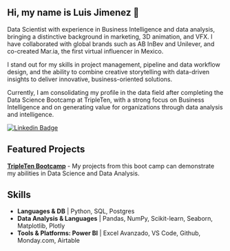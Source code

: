## Hi, my name is Luis Jimenez 👋

Data Scientist with experience in Business Intelligence and data analysis, bringing a distinctive background in marketing, 3D animation, and VFX. I have collaborated with global brands such as AB InBev and Unilever, and co-created Mar.ia, the first virtual influencer in Mexico.

I stand out for my skills in project management, pipeline and data workflow design, and the ability to combine creative storytelling with data-driven insights to deliver innovative, business-oriented solutions.

Currently, I am consolidating my profile in the data field after completing the Data Science Bootcamp at TripleTen, with a strong focus on Business Intelligence and on generating value for organizations through data analysis and intelligence.

[![Linkedin Badge](https://img.shields.io/badge/linkedin-%231E77B5.svg?&style=for-the-badge&logo=linkedin&logoColor=white=https://www.linkedin.com/in/luis-adri%C3%A1n-jim%C3%A9nez-larios-11542362/)](https://www.linkedin.com/in/luis-adri%C3%A1n-jim%C3%A9nez-larios-11542362/)

## Featured Projects
[**TripleTen Bootcamp**](https://github.com/huesosad/TripleTen) -
My projects from this boot camp can demonstrate my abilities in Data Science and Data Analysis.

## Skills

- **Languages & DB** | Python, SQL, Postgres
- **Data Analysis & Languages** | Pandas, NumPy, Scikit-learn, Seaborn, Matplotlib, Plotly
- **Tools & Platforms: Power BI** | Excel Avanzado, VS Code, Github, Monday.com, Airtable
<!--
**huesosad/huesosad** is a ✨ _special_ ✨ repository because its `README.md` (this file) appears on your GitHub profile.

Here are some ideas to get you started:

- 🔭 I’m currently working on ...
- 🌱 I’m currently learning ...
- 👯 I’m looking to collaborate on ...
- 🤔 I’m looking for help with ...
- 💬 Ask me about ...
- 📫 How to reach me: ...
- 😄 Pronouns: ...
- ⚡ Fun fact: ...
-->
